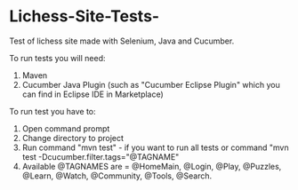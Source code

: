 # Lichess-Site-Tests-
Test of lichess site made with Selenium, Java and Cucumber.

To run tests you will need:
1. Maven
2. Cucumber Java Plugin (such as "Cucumber Eclipse Plugin" which you can find in Eclipse IDE in Marketplace)

To run test you have to:
1. Open command prompt
2. Change directory to project
3. Run command "mvn test" - if you want to run all tests or command "mvn test -Dcucumber.filter.tags="@TAGNAME"
4. Available @TAGNAMES are =  @HomeMain, @Login, @Play, @Puzzles, @Learn, @Watch, @Community, @Tools, @Search.
